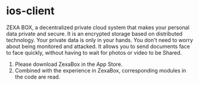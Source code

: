 # ios-client
ZEXA BOX, a decentralized private cloud system that makes your personal data private and secure. It is an encrypted storage based on distributed technology. Your private data is only in your hands. You don't need to worry about being monitored and attacked. It allows you to send documents face to face quickly, without having to wait for photos or video to be Shared.
1. Please download ZexaBox in the App Store.
2. Combined with the experience in ZexaBox, corresponding modules in the code are read.
